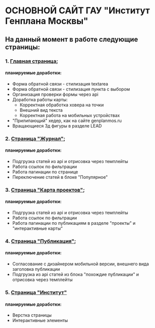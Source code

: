 # ОСНОВНОЙ САЙТ ГАУ "Институт Генплана Москвы"

## На данный момент в работе следующие страницы:
### 1. [Главная страница](https://inkinyam.github.io/big-genplan/);
  #### планируемые доработки:
  * Форма обратной связи - стилизация textarea
  * Форма обратной связи - стилизация пункта с выбором 
  * Организация проверки формы через api
  * Доработка работы карты:
    - Корректная обработка ховера на точки
    - Внешний вид текста
    - Корректная работа на мобильных устройствах
  * "Прилипающий" хедер, как на сайте genplanmos.ru  
  * Вращающиеся 3д фигуры в разделе LEAD

### 2. [Страница "Журнал"](https://inkinyam.github.io/big-genplan/journal/);
  #### планируемые доработки:
  * Подгрузка статей из api и отрисовка через темплейты
  * Работа ссылок по фильтрации
  * Работа пагинации по странице
  * Переключение статей в блоке "Популярное"

### 3. [Страница "Карта проектов"](https://inkinyam.github.io/big-genplan/pages/cities/);
  #### планируемые доработки:
  * Подгрузка статей из api и отрисовка через темплейты
  * Работа ссылок по фильтрации
  * Работа пагинации по публикациям в разделе "проекты" и "интерактивные карты"

### 4. [Страница "Публикация"](https://inkinyam.github.io/big-genplan/pages/publication/);
  #### планируемые доработки:
  * Согласование с дизайнером мобильной версии, внешнего вида заголовка публикации
  * Подгрузка из api статей из блока "похождие публикации" и отрисовка через темплейты

### 5. [Страница "Институт"](https://inkinyam.github.io/big-genplan/pages/institut/)
#### планируемые доработки:
  * Верстка страницы
  * Интерактивные элементы

  

